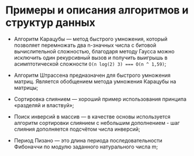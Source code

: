 # Примеры и описания алгоритмов и структур данных

- Алгоритм Карацубы — метод быстрого умножения, который позволяет перемножать два n-значных числа с битовой вычислительной сложностью, благодаря методу Гаусса можно исключить один рекурсивный вызов и получить выигрышь в асимптотической сложности `O(n log(2) 3) === O(n ^ 1,59)`;

- Алгоритм Штрассена предназначен для быстрого умножения матриц. Является обобщением метода умножения Карацубы на матрицы;

- Сортировка слиянием — хороший пример использования принципа «разделяй и властвуй»;

- Поиск инверсий в массив — в качестве основы используется алгоритм сортировки слиянием с небольшим дополнением - шаг слияния дополняется подсчётом числа инверсий;

- Период Пизано — это длина периода последовательности Фибоначчи по модулю заданного натурального числа m;
